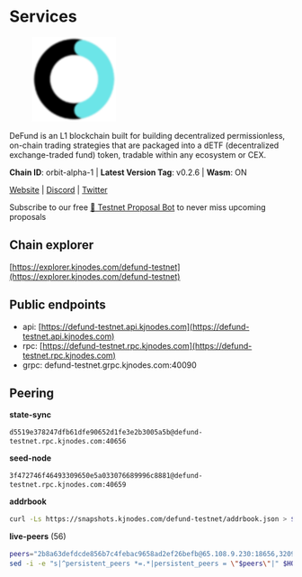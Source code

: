# Services

<figure><img src="https://raw.githubusercontent.com/kj89/cosmos-images/main/logos/defund.png" width="150" alt=""><figcaption></figcaption></figure>

DeFund is an L1 blockchain built for building decentralized permissionless,  on-chain trading strategies that are packaged into a dETF (decentralized  exchange-traded fund) token, tradable within any ecosystem or CEX.

**Chain ID**: orbit-alpha-1 | **Latest Version Tag**: v0.2.6 | **Wasm**: ON

[Website](https://www.defund.app) | [Discord](https://discord.gg/FV26pRPZ3P) | [Twitter](https://twitter.com/defund_finance)



Subscribe to our free [🤖 Testnet Proposal Bot](https://t.me/kjnodes_testnet_proposal_bot) to never miss upcoming proposals


## Chain explorer
[https://explorer.kjnodes.com/defund-testnet](https://explorer.kjnodes.com/defund-testnet)

## Public endpoints

* api: [https://defund-testnet.api.kjnodes.com](https://defund-testnet.api.kjnodes.com)
* rpc: [https://defund-testnet.rpc.kjnodes.com](https://defund-testnet.rpc.kjnodes.com)
* grpc: defund-testnet.grpc.kjnodes.com:40090

## Peering

**state-sync**

```text
d5519e378247dfb61dfe90652d1fe3e2b3005a5b@defund-testnet.rpc.kjnodes.com:40656
```

**seed-node**

```text
3f472746f46493309650e5a033076689996c8881@defund-testnet.rpc.kjnodes.com:40659
```

**addrbook**
```bash
curl -Ls https://snapshots.kjnodes.com/defund-testnet/addrbook.json > $HOME/.defund/config/addrbook.json
```

**live-peers** (56)
```bash
peers="2b8a63defdcde856b7c4febac9658ad2ef26befb@65.108.9.230:18656,3209ec925afead6706ac250aae88d1b85a45a2d3@167.86.85.247:30656,38c2e79f4d9043aac5fd699d3bd5b8c3bdab0ab2@154.12.241.185:26656,e3c348467a8c88c0f65e2ca8a71875d2a384b8b4@185.16.39.19:60656,7e6bb7063b51a7a5e6433efb8c552e7e0542fc58@217.76.50.67:26656,2dbf17b447b86f551460a9b131550e9c1aedabfe@89.22.231.244:26656,d5519e378247dfb61dfe90652d1fe3e2b3005a5b@65.109.68.190:40656,1a4f0f016ffc8f6814835dc20f5bb7050b2eac90@38.242.239.25:36656,7f8cdf82657d23568c650a87b039539d4b234016@164.68.113.162:30656,612d78b8dee3eca789a5adbfef8f69e15e76d6b1@84.46.244.102:26656,41da85e7d2508400bc5a6d3843a1b0e258243985@155.133.22.128:26656,76d932d75b5de4c1799f8702b0047a4ab3de1b14@154.53.63.156:30656,2687b608599ef656f343a790f21fb3fb9292668e@194.146.13.187:26656,d9f1a0f399c8db62206edb2be29a313829fc8521@135.181.128.19:26656,6f82e772ee8ae1895edc9743dbb269fb7c33f06a@144.91.89.158:30656,475831e66548184ac8402e3dd3c9d39bd08b5c68@38.242.139.98:26656,da7e109ceb4376c812267062fddf98f01ec834df@40.83.10.226:26656,42487865f70fef0bf5f196ec96cb090b42afecdd@38.242.140.71:26656,fd3353908a1e3eedb019451b2e55054bca2e5303@65.108.233.102:28656,ddde85fd6bbb3db544750411f1bb6d3b5b40e700@65.108.92.199:40656,da81aefc4d073f57d617c74c34a2fb2b68106dfa@37.157.255.110:26656,41c5b53745e065bee2f46970e6590ce1c4884401@164.68.113.190:26656,da77231e4a499106b2fa2f0d64e553c2a9e2203b@65.108.199.206:28656,57520ca0b1354ec43ec524f51c1622277b000dd7@38.242.140.65:26656,e0051024da03786ee8008f2ca310bb3ea05edab1@167.86.102.206:26656,d9516be6f5fffad9d2fa4354126c46ca5a6c9310@154.53.55.128:30656,e26206d0e39515fb07915b28e468729340eb112e@38.242.244.163:26656,ea1af576f728832d90d4fe9944e45743bb270f24@154.12.245.40:30656,52a6de973b9ad92caada32c2e65655b4d92578de@65.109.2.29:26656,12d2829187ba3627c44944c1ee99218da4328e16@178.63.8.245:60956,7b93283e8da7a2bf0709ffcb73bfddcc3eaf1f59@144.126.135.89:26656,6d17e0f49bc1856c732f1d439647720ba127aab8@84.46.247.5:26656,1c0eb702660bdfec136913f537b06c10848492ae@194.146.13.188:26656,48fe32b3f93472a26854ee6fef69447f62a265ed@199.175.98.109:26656,4f80d0058101e284b5885f6e66cae85a6f0dc88e@2.58.82.46:40656,a32570fc38ffbff20cd4cbf72b335f4ef810d017@65.21.105.44:40656,9f8c039d3694a00360d4464f4471257d4b01e7cd@65.109.90.162:26656,5d35cb6f761cd312a3f9ef927a284a5f500d18a5@95.217.18.86:26656,d7c675fa2eef507d4e2270c442383a886cade959@207.180.248.230:26656,e374c0d40d3fd948e91e239fe67c9d7a8fff4995@65.108.101.124:13656,0eb9422efedd714d3db57d1ddfaad75f80a60518@5.161.99.35:26656,ef53af287e18b5a7af4b682bedb90abb6d0ca59a@144.76.164.139:13656,fda47a6cee4bb039d15a8f1ac44d59d6f2eae1d5@89.117.50.153:26656,4cba19ddef88584c8304794e0bb9960c47c43e05@65.109.25.58:13656,9fc47f55128d84c8133fecf1aaee10df975041e2@199.175.98.108:26656,31b49e981e804cac50a092468e746e496740153e@65.109.84.254:26656,9caa4ac64062fa1178a9db93d24209841bbd30ba@199.175.98.110:26656,0544670a43be0a61c7e354bc55d32b6573dc31cf@94.131.106.79:26656,3393cfd5d08561f019b2cd6ce076c3e63102baf6@65.108.105.48:11256,6ebe0fd3fd0990feec2dd1e09fe06b766b6b67d0@65.109.92.79:18656,c8bf369e7ea2e03bb7a721df43ef80d553b567f0@62.141.39.52:40656,d941341fa0f985d853f0e044d075234776cf1df6@77.232.37.54:26656,16af5142a97d6bd22f941c15ad8faf2150d48e59@157.90.157.18:26656,13e5fb91e66d4ff918f466c20e5b82b58396a88a@5.9.122.49:13656,6cb4d02d470d409a366976e818b2ea61db4d7c64@65.109.84.214:36656,00d115036d02ca5a5e8498fc1c87d56fd3f7f19c@65.109.106.211:26656"
sed -i -e "s|^persistent_peers *=.*|persistent_peers = \"$peers\"|" $HOME/.defund/config/config.toml
```
